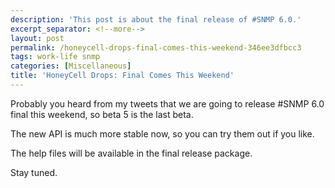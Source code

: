 ```yaml
---
description: 'This post is about the final release of #SNMP 6.0.'
excerpt_separator: <!--more-->
layout: post
permalink: /honeycell-drops-final-comes-this-weekend-346ee3dfbcc3
tags: work-life snmp
categories: [Miscellaneous]
title: 'HoneyCell Drops: Final Comes This Weekend'
---
```

Probably you heard from my tweets that we are going to release #SNMP 6.0 final this weekend, so beta 5 is the last beta.

The new API is much more stable now, so you can try them out if you like.

The help files will be available in the final release package.

Stay tuned.
<!--more-->